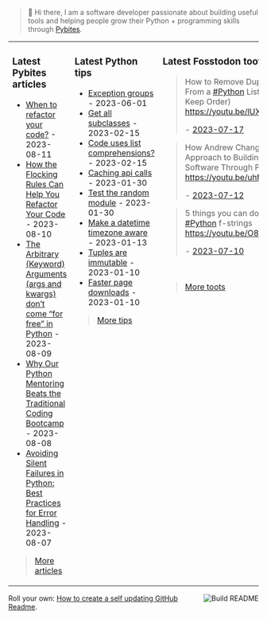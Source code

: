 > 👋 Hi there, I am a software developer passionate about building useful tools and helping people grow their Python + programming skills through <a href="https://pybit.es" target="_blank">Pybites</a>.

<table><tr><td valign="top" width="33%">

### Latest Pybites articles

<ul>

  <li><a href="https://pybit.es/articles/when-to-refactor-your-code/" target="_blank">When to refactor your code?</a> - 2023-08-11</li>

  <li><a href="https://pybit.es/articles/how-the-flocking-rules-can-help-you-refactor-your-code/" target="_blank">How the Flocking Rules Can Help You Refactor Your Code</a> - 2023-08-10</li>

  <li><a href="https://pybit.es/articles/the-arbitrary-keyword-arguments-args-and-kwargs-dont-come-for-free-in-python/" target="_blank">The Arbitrary (Keyword) Arguments (args and kwargs) don’t come “for free” in Python</a> - 2023-08-09</li>

  <li><a href="https://pybit.es/articles/why-our-python-mentoring-beats-the-traditional-coding-bootcamp/" target="_blank">Why Our Python Mentoring Beats the Traditional Coding Bootcamp</a> - 2023-08-08</li>

  <li><a href="https://pybit.es/articles/python-errors-should-not-pass-silently/" target="_blank">Avoiding Silent Failures in Python: Best Practices for Error Handling</a> - 2023-08-07</li>

</ul>

> <a href="https://pybit.es/articles/" target="_blank">More articles</a>


</td><td valign="top" width="34%">

### Latest Python tips

<ul>

  <li><a href="https://github.com/bbelderbos/bobcodesit/blob/main/notes/20230601094256.md" target="_blank">Exception groups</a> - 2023-06-01</li>

  <li><a href="https://github.com/bbelderbos/bobcodesit/blob/main/notes/20230215143414.md" target="_blank">Get all subclasses</a> - 2023-02-15</li>

  <li><a href="https://github.com/bbelderbos/bobcodesit/blob/main/notes/20230215131208.md" target="_blank">Code uses list comprehensions?</a> - 2023-02-15</li>

  <li><a href="https://github.com/bbelderbos/bobcodesit/blob/main/notes/20230130103011.md" target="_blank">Caching api calls</a> - 2023-01-30</li>

  <li><a href="https://github.com/bbelderbos/bobcodesit/blob/main/notes/20230130102312.md" target="_blank">Test the random module</a> - 2023-01-30</li>

  <li><a href="https://github.com/bbelderbos/bobcodesit/blob/main/notes/20230113130529.md" target="_blank">Make a datetime timezone aware</a> - 2023-01-13</li>

  <li><a href="https://github.com/bbelderbos/bobcodesit/blob/main/notes/20230110131408.md" target="_blank">Tuples are immutable</a> - 2023-01-10</li>

  <li><a href="https://github.com/bbelderbos/bobcodesit/blob/main/notes/20230110130247.md" target="_blank">Faster page downloads</a> - 2023-01-10</li>

</ul>

> <a href="https://github.com/bbelderbos/bobcodesit" target="_blank">More tips</a>


</td><td valign="top" width="33%">

### Latest Fosstodon toots


  <blockquote>
  <p>How to Remove Duplicates From a <a class="mention hashtag" href="https://fosstodon.org/tags/Python" rel="tag">#<span>Python</span></a> List (And Keep Order) <a href="https://youtu.be/lUXl0cK8s08" rel="nofollow noopener noreferrer" target="_blank"><span class="invisible">https://</span><span class="">youtu.be/lUXl0cK8s08</span><span class="invisible"></span></a></p>
  - <a href="https://fosstodon.org/@bbelderbos/110730328277039647" target="_blank">2023-07-17</a>
  </blockquote>

  <blockquote>
  <p>How Andrew Changed His Approach to Building <a class="mention hashtag" href="https://fosstodon.org/tags/Python" rel="tag">#<span>Python</span></a> Software Through PDM <a href="https://youtu.be/uhfrFPAIKCU" rel="nofollow noopener noreferrer" target="_blank"><span class="invisible">https://</span><span class="">youtu.be/uhfrFPAIKCU</span><span class="invisible"></span></a></p>
  - <a href="https://fosstodon.org/@bbelderbos/110702401248101657" target="_blank">2023-07-12</a>
  </blockquote>

  <blockquote>
  <p>5 things you can do with <a class="mention hashtag" href="https://fosstodon.org/tags/Python" rel="tag">#<span>Python</span></a> f-strings <a href="https://youtu.be/O8KFVxpxIZk" rel="nofollow noopener noreferrer" target="_blank"><span class="invisible">https://</span><span class="">youtu.be/O8KFVxpxIZk</span><span class="invisible"></span></a></p>
  - <a href="https://fosstodon.org/@bbelderbos/110690950812696921" target="_blank">2023-07-10</a>
  </blockquote>


<br>

> <a href="https://fosstodon.org/@bbelderbos" target="_blank">More toots</a>


</td></tr></table>

<a href="https://github.com/bbelderbos/bbelderbos/actions" target="_blank"><img src="https://github.com/bbelderbos/bbelderbos/workflows/Daily%20Update/badge.svg" align="right" alt="Build README"></a>Roll your own: <a href="https://pybit.es/articles/how-to-create-a-self-updating-github-readme/" target="_blank">How to create a self updating GitHub Readme</a>.